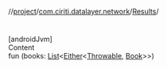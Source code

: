 //[project](../../index.md)/[com.ciriti.datalayer.network](../index.md)/[Results](index.md)/[<init>](-init-.md)



# <init>  
[androidJvm]  
Content  
fun [<init>](-init-.md)(books: [List](https://kotlinlang.org/api/latest/jvm/stdlib/kotlin.collections/-list/index.html)<[Either]()<[Throwable](https://kotlinlang.org/api/latest/jvm/stdlib/kotlin/-throwable/index.html), [Book](../-book/index.md)>>)  



